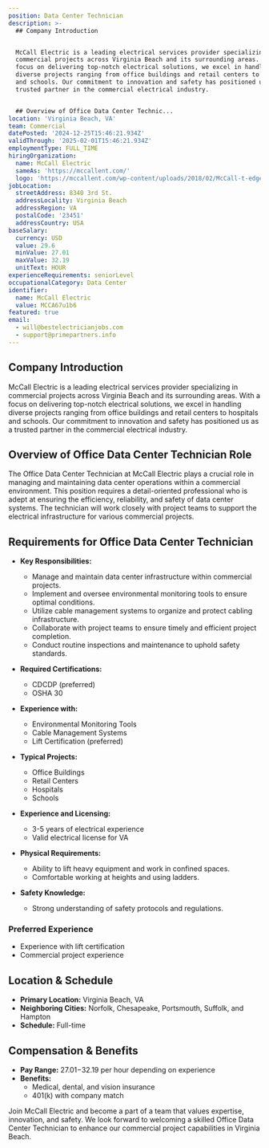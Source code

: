 ```yaml
---
position: Data Center Technician
description: >-
  ## Company Introduction


  McCall Electric is a leading electrical services provider specializing in
  commercial projects across Virginia Beach and its surrounding areas. With a
  focus on delivering top-notch electrical solutions, we excel in handling
  diverse projects ranging from office buildings and retail centers to hospitals
  and schools. Our commitment to innovation and safety has positioned us as a
  trusted partner in the commercial electrical industry.


  ## Overview of Office Data Center Technic...
location: 'Virginia Beach, VA'
team: Commercial
datePosted: '2024-12-25T15:46:21.934Z'
validThrough: '2025-02-01T15:46:21.934Z'
employmentType: FULL_TIME
hiringOrganization:
  name: McCall Electric
  sameAs: 'https://mccallent.com/'
  logo: 'https://mccallent.com/wp-content/uploads/2018/02/McCall-t-edge-1.png'
jobLocation:
  streetAddress: 8340 3rd St.
  addressLocality: Virginia Beach
  addressRegion: VA
  postalCode: '23451'
  addressCountry: USA
baseSalary:
  currency: USD
  value: 29.6
  minValue: 27.01
  maxValue: 32.19
  unitText: HOUR
experienceRequirements: seniorLevel
occupationalCategory: Data Center
identifier:
  name: McCall Electric
  value: MCCA67u1b6
featured: true
email:
  - will@bestelectricianjobs.com
  - support@primepartners.info
---
```




## Company Introduction

McCall Electric is a leading electrical services provider specializing in commercial projects across Virginia Beach and its surrounding areas. With a focus on delivering top-notch electrical solutions, we excel in handling diverse projects ranging from office buildings and retail centers to hospitals and schools. Our commitment to innovation and safety has positioned us as a trusted partner in the commercial electrical industry.

## Overview of Office Data Center Technician Role

The Office Data Center Technician at McCall Electric plays a crucial role in managing and maintaining data center operations within a commercial environment. This position requires a detail-oriented professional who is adept at ensuring the efficiency, reliability, and safety of data center systems. The technician will work closely with project teams to support the electrical infrastructure for various commercial projects.

## Requirements for Office Data Center Technician

- **Key Responsibilities:**
  - Manage and maintain data center infrastructure within commercial projects.
  - Implement and oversee environmental monitoring tools to ensure optimal conditions.
  - Utilize cable management systems to organize and protect cabling infrastructure.
  - Collaborate with project teams to ensure timely and efficient project completion.
  - Conduct routine inspections and maintenance to uphold safety standards.

- **Required Certifications:**
  - CDCDP (preferred)
  - OSHA 30

- **Experience with:**
  - Environmental Monitoring Tools
  - Cable Management Systems
  - Lift Certification (preferred)

- **Typical Projects:**
  - Office Buildings
  - Retail Centers
  - Hospitals
  - Schools

- **Experience and Licensing:**
  - 3-5 years of electrical experience
  - Valid electrical license for VA

- **Physical Requirements:**
  - Ability to lift heavy equipment and work in confined spaces.
  - Comfortable working at heights and using ladders.

- **Safety Knowledge:**
  - Strong understanding of safety protocols and regulations.

### Preferred Experience

- Experience with lift certification
- Commercial project experience

## Location & Schedule

- **Primary Location:** Virginia Beach, VA
- **Neighboring Cities:** Norfolk, Chesapeake, Portsmouth, Suffolk, and Hampton
- **Schedule:** Full-time

## Compensation & Benefits

- **Pay Range:** $27.01-$32.19 per hour depending on experience
- **Benefits:**
  - Medical, dental, and vision insurance
  - 401(k) with company match

Join McCall Electric and become a part of a team that values expertise, innovation, and safety. We look forward to welcoming a skilled Office Data Center Technician to enhance our commercial project capabilities in Virginia Beach.
